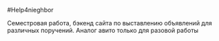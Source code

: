 #Help4nieghbor

Семестровая работа, бэкенд сайта по выставлению объявлений для различных поручений. Аналог авито только для разовой работы
